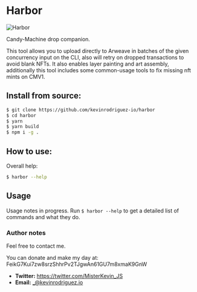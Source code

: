 # Harbor

![Harbor](https://images.unsplash.com/photo-1589663639452-aa4f4b6331bc?ixid=MnwxMjA3fDB8MHxwaG90by1wYWdlfHx8fGVufDB8fHx8&ixlib=rb-1.2.1&auto=format&fit=crop&h=300&w=1000&q=80)

Candy-Machine drop companion.

This tool allows you to upload directly to Arweave in batches of the given concurrency input on the CLI, also will retry on dropped transactions to avoid blank NFTs. It also enables layer painting and art assembly, additionally this tool includes some common-usage tools to fix missing nft mints on CMV1.

## Install from source:

```bash
$ git clone https://github.com/kevinrodriguez-io/harbor
$ cd harbor
$ yarn
$ yarn build
$ npm i -g .
```

## How to use:

Overall help:

```bash
$ harbor --help
```

## Usage

Usage notes in progress. Run `$ harbor --help` to get a detailed list of commands and what they do.

### Author notes

Feel free to contact me.

You can donate and make my day at:
FeikG7Kui7zw8srzShhrPv2TJgwAn61GU7m8xmaK9GnW

- **Twitter:** https://twitter.com/MisterKevin_JS
- **Email:** _@kevinrodriguez.io
